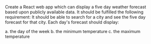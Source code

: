 Create a React web app which can display a five day weather forecast based upon publicly available
data.
It should be fulfilled the following requirement:
It should be able to search for a city and see the five day forecast for that city. Each day's forecast
should display:

a. the day of the week
b. the minimum temperature
c. the maximum temperature